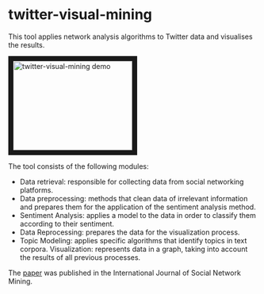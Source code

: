 # twitter-visual-mining
This tool applies network analysis algorithms to Twitter data and visualises the results.

<a href="http://www.youtube.com/watch?feature=player_embedded&v=bFfzgWL6HGs" target="_blank"><img src="http://img.youtube.com/vi/bFfzgWL6HGs/1.jpg" 
alt="twitter-visual-mining demo" width="240" height="180" border="10" /></a>


The tool consists of the following modules:
* Data retrieval: responsible for collecting data from social networking platforms.
* Data preprocessing: methods that clean data of irrelevant information and prepares them for the application of the sentiment analysis method.
* Sentiment Analysis: applies a model to the data in order to classify them according to their sentiment.
* Data Reprocessing: prepares the data for the visualization process.
* Topic Modeling: applies specific algorithms that identify topics in text corpora. Visualization: represents data in a graph, taking into account the results of all previous processes.

The [paper](https://www.inderscienceonline.com/doi/abs/10.1504/IJSNM.2016.082647) was published in the International Journal of Social Network Mining.
